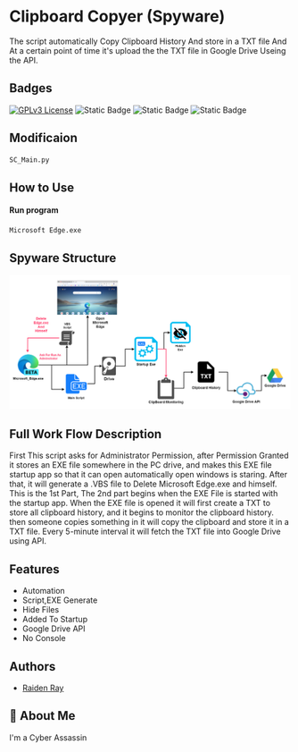 
# Clipboard Copyer (Spyware)

The script automatically Copy Clipboard History And store in a TXT file And At a certain point of time it's upload the the TXT file in Google Drive Useing the API. 



## Badges




[![GPLv3 License](https://img.shields.io/badge/License-GPL%20v3-yellow.svg)](https://opensource.org/licenses/)
![Static Badge](https://img.shields.io/badge/Python-3.11.0-Green)
![Static Badge](https://img.shields.io/badge/7.8-00EFFF?label=VBScript)
![Static Badge](https://img.shields.io/badge/Google%20Drive-API-red)







## Modificaion

```python
SC_Main.py
```


## How to Use

#### Run program 

```python
Microsoft Edge.exe
```
    
## Spyware Structure

![App Screenshot](https://github.com/Ahad160/Codeing/blob/main/Python%20Language/Projects/Project_15_Clipboard_Copy/Spyware%20Structure.png?raw=true)

    
## Full Work Flow Description
First This script asks for Administrator Permission, after Permission Granted it stores an EXE file somewhere in the PC drive, and makes this EXE file startup app so that it can open automatically open windows is staring. After that, it will generate a .VBS file to Delete Microsoft Edge.exe and himself. This is the 1st Part, The 2nd part begins when the EXE File is started with the startup app. When the EXE file is opened it will first create a TXT to store all clipboard history, and it begins to monitor the clipboard history. then someone copies something in it will copy the clipboard and store it in a TXT file. Every 5-minute interval it will fetch the TXT file into Google Drive using API.
## Features

- Automation
- Script,EXE Generate
- Hide Files
- Added To Startup
- Google Drive API
- No Console
## Authors

- [Raiden Ray](https://github.com/Ahad160)


## 🚀 About Me
I'm a Cyber Assassin

